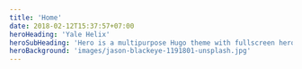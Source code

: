 ```yaml
---
title: 'Home'
date: 2018-02-12T15:37:57+07:00
heroHeading: 'Yale Helix'
heroSubHeading: 'Hero is a multipurpose Hugo theme with fullscreen hero images and fullwidth sections. It contains content types for a business or portfolio site.'
heroBackground: 'images/jason-blackeye-1191801-unsplash.jpg'
---
```

